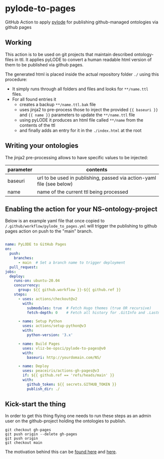 # pylode-to-pages

GitHub Action to apply [pylode](https://pypi.org/project/pyLODE/) for publishing github-managed ontologies via github pages


## Working
This action is to be used on git projects that maintain described ontology-files in ttl. It applies pyLODE to convert a human readable html version of them to be published via github pages.

The generated html is placed inside the actual repository folder `./` using this procedure:
* It simply runs through all folders and files and looks for `**/name.ttl` files.
* For all found entries it
  * creates a backup `**/name.ttl.bak` file
  * uses jinja2 to pre-process those to inject the provided `{{ baseuri }}` and `{{ name }}` parameters to update the `**/name.ttl` file
  * using pyLODE it produces an html file called `**/name` from the contents of the ttl
  * and finally adds an entry for it in the `./index.html`  at the root



## Writing your ontologies

The jinja2 pre-processing allows to have specific values to be injected:

| parameter | contents                                     |
| --------- | ---------------------------------------------|
| baseuri   | url to be used in publishing, passed via action-yaml file (see below) |
| name      | name of the current ttl being processed      |


## Enabling the action for your NS-ontology-project

Below is an example yaml file that once copied to `/.github/workflow/pylode_to_pages.yml` will trigger the publishing to github pages action on push to the "main" branch.

```yml

name: PyLODE to GitHub Pages
on:
  push:
    branches:
      - main  # Set a branch name to trigger deployment
  pull_request:
jobs:
  deploy:
    runs-on: ubuntu-20.04
    concurrency:
      group: ${{ github.workflow }}-${{ github.ref }}
    steps:
      - uses: actions/checkout@v2
        with:
          submodules: true  # Fetch Hugo themes (true OR recursive)
          fetch-depth: 0    # Fetch all history for .GitInfo and .Lastmod

      - name: Setup Python
        uses: actions/setup-python@v3
        with:
          python-version: '3.x'

      - name: Build Pages
        uses: vliz-be-opsci/pylode-to-pages@v0
        with:
          baseuri: http://yourdomain.com/NS/

      - name: Deploy
        uses: peaceiris/actions-gh-pages@v3
        if: ${{ github.ref == 'refs/heads/main' }}
        with:
          github_token: ${{ secrets.GITHUB_TOKEN }}
          publish_dir: ./
```

## Kick-start the thing

In order to get this thing flying one needs to run these steps as an admin user on the github-project holding the ontologies to publish.

```
git checkout gh-pages
git push origin --delete gh-pages
git push origin
git checkout main
```

The motivation behind this can be [found here](https://github.com/peaceiris/actions-gh-pages#%EF%B8%8F-first-deployment-with-github_token) and [here](https://github.com/peaceiris/actions-gh-pages/issues/9).
